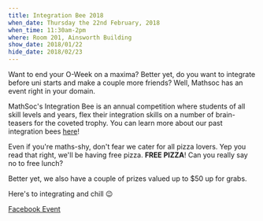 ```yaml
---
title: Integration Bee 2018
when_date: Thursday the 22nd February, 2018
when_time: 11:30am-2pm
where: Room 201, Ainsworth Building
show_date: 2018/01/22
hide_date: 2018/02/23
---
```


Want to end your O-Week on a maxima? Better yet, do you want to integrate before uni starts and make a couple more friends? Well, Mathsoc has an event right in your domain.

MathSoc's Integration Bee is an annual competition where students of all skill levels and years, flex their integration skills on a number of brain-teasers for the coveted trophy. You can learn more about our past integration bees [here](/integration-bee-champions/)!

Even if you're maths-shy, don't fear we cater for all pizza lovers. Yep you read that right, we'll be having free pizza. **FREE PIZZA**! Can you really say no to free lunch?

Better yet, we also have a couple of prizes valued up to $50 up for grabs.

Here's to integrating and chill 😉

[Facebook Event](#)<br>
